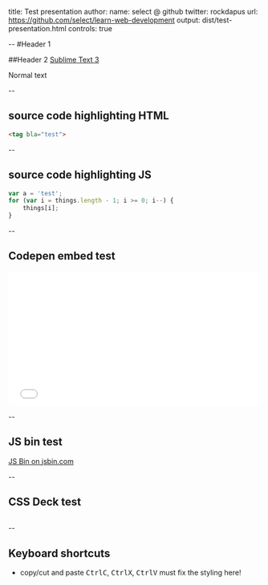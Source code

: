 title: Test presentation
author:
  name: select @ github
  twitter: rockdapus
  url: https://github.com/select/learn-web-development
output: dist/test-presentation.html
controls: true

--
#Header 1

##Header 2 [Sublime Text 3](https://www.sublimetext.com/3)

Normal text
<!-- use dyslexic plugin -->

--
## source code highlighting HTML
```html
<tag bla="test">
```

--
## source code highlighting JS
```javascript
var a = 'test';
for (var i = things.length - 1; i >= 0; i--) {
    things[i];
}
```

--
## Codepen embed test
<iframe height='268' scrolling='no' src='//codepen.io/select/embed/dMGmOz/?height=268&theme-id=0&default-tab=result' frameborder='no' allowtransparency='true' allowfullscreen='true' style='width: 100%;'>See the Pen <a href='http://codepen.io/select/pen/dMGmOz/'>dMGmOz</a> by select (<a href='http://codepen.io/select'>@select</a>) on <a href='http://codepen.io'>CodePen</a>.
</iframe>

--
## JS bin test
<a class="jsbin-embed" href="http://jsbin.com/zepica/embed?html,output&height=150px">JS Bin on jsbin.com</a><script src="http://static.jsbin.com/js/embed.min.js?3.35.11"></script>

--
## CSS Deck test
<pre class="_cssdeck_embed" data-pane="html,output" data-user="" data-href="ulfavgdi" data-version="0"></pre><script async src="http://cssdeck.com/assets/js/embed.js"></script>

--
## Keyboard shortcuts
- copy/cut and paste <kbd>Ctrl</kbd><kbd>C</kbd>, <kbd>Ctrl</kbd><kbd>X</kbd>, <kbd>Ctrl</kbd><kbd>V</kbd>
must fix the styling here!